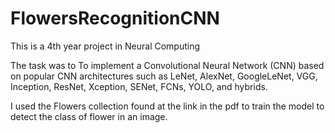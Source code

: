 # FlowersRecognitionCNN

This is a 4th year project in Neural Computing

The task was to To implement a Convolutional Neural Network (CNN) based on popular CNN architectures such as 
LeNet, AlexNet, GoogleLeNet, VGG, Inception, ResNet, Xception, SENet, FCNs, YOLO, and hybrids.

I used the Flowers collection found at the link in the pdf to train the model to detect the class of flower in an image.
